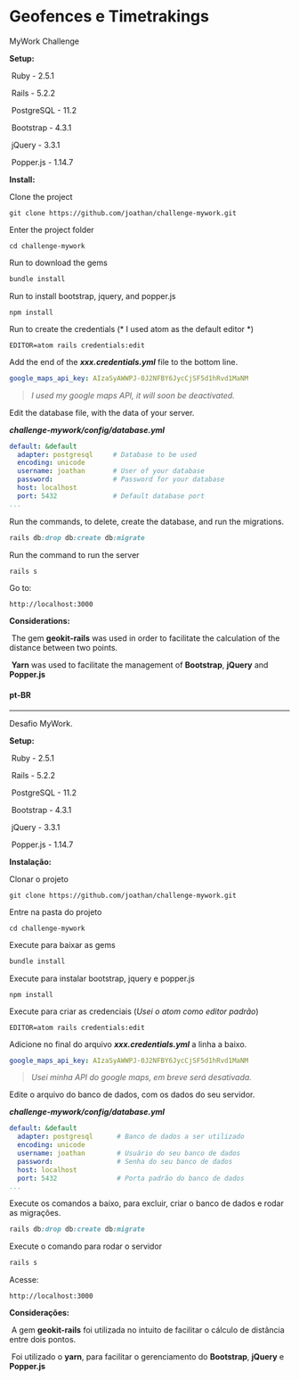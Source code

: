 # Geofences e Timetrakings

MyWork Challenge

**Setup:**

​	Ruby - 2.5.1

​	Rails - 5.2.2

​	PostgreSQL - 11.2

​	Bootstrap - 4.3.1

​	jQuery - 3.3.1

​	Popper.js - 1.14.7

**Install:**

Clone the project

```shell
git clone https://github.com/joathan/challenge-mywork.git
```

Enter the project folder

```shell
cd challenge-mywork
```

Run to download the gems

```sh
bundle install
```

Run to install bootstrap, jquery, and popper.js

```shell
npm install
```

Run to create the credentials (* I used atom as the default editor *)

```shell
EDITOR=atom rails credentials:edit
```

Add the end of the ***xxx.credentials.yml*** file to the bottom line.

```yaml
google_maps_api_key: AIzaSyAWWPJ-0J2NFBY6JycCjSF5d1hRvd1MaNM
```

> *I used my google maps API, it will soon be deactivated.*

Edit the database file, with the data of your server.

***challenge-mywork/config/database.yml***

```yaml
default: &default
  adapter: postgresql     # Database to be used
  encoding: unicode		
  username: joathan       # User of your database
  password:               # Password for your database
  host: localhost         
  port: 5432              # Default database port
...
```

Run the commands, to delete, create the database, and run the migrations.

```ruby
rails db:drop db:create db:migrate
```

Run the command to run the server

```ruby
rails s
```

Go to:

```
http://localhost:3000
```

**Considerations:**

​	The gem **geokit-rails** was used in order to facilitate the calculation of the distance between two points.

​	**Yarn** was used to facilitate the management of **Bootstrap**, **jQuery** and **Popper.js**





#### pt-BR

------

Desafio MyWork.

**Setup:**

​	Ruby - 2.5.1

​	Rails - 5.2.2

​	PostgreSQL - 11.2

​	Bootstrap - 4.3.1

​	jQuery - 3.3.1

​	Popper.js - 1.14.7

**Instalação:**

Clonar o projeto

```shell
git clone https://github.com/joathan/challenge-mywork.git
```

Entre na pasta do projeto

```shell
cd challenge-mywork
```

Execute para baixar as gems

```sh
bundle install
```

Execute para instalar bootstrap, jquery e popper.js

```shell
npm install
```

Execute para criar as credenciais (*Usei o atom como editor padrão*)

```shell
EDITOR=atom rails credentials:edit
```

Adicione no final do arquivo ***xxx.credentials.yml*** a linha a baixo.

```yaml
google_maps_api_key: AIzaSyAWWPJ-0J2NFBY6JycCjSF5d1hRvd1MaNM
```

> *Usei minha API do google maps, em breve será desativada.*

Edite o arquivo do banco de dados, com os dados do seu servidor.

***challenge-mywork/config/database.yml***

```yaml
default: &default
  adapter: postgresql      # Banco de dados a ser utilizado
  encoding: unicode		
  username: joathan        # Usuário do seu banco de dados
  password:                # Senha do seu banco de dados
  host: localhost		
  port: 5432               # Porta padrão do banco de dados
...
```

Execute os comandos a baixo, para excluir, criar o banco de dados e rodar as migrações.

```ruby
rails db:drop db:create db:migrate
```

Execute o comando para rodar o servidor

```ruby
rails s
```

Acesse:

```
http://localhost:3000
```

**Considerações:**

​	A gem **geokit-rails** foi utilizada no intuito de facilitar o cálculo de distância entre dois pontos.

​	Foi utilizado o **yarn**, para facilitar o gerenciamento do **Bootstrap**, **jQuery** e **Popper.js**